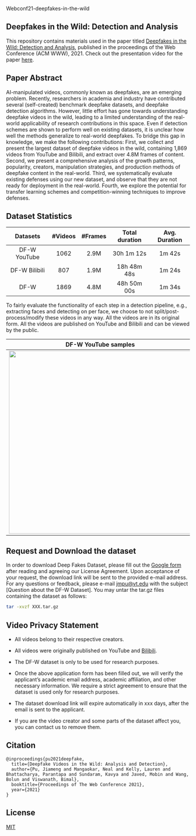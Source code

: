 
Webconf21-deepfakes-in-the-wild
## Deepfakes in the Wild: Detection and Analysis

This repository contains materials used in the paper titled [Deepfakes in the Wild: Detection and Analysis](https://arxiv.org/abs/2103.04263), published in the proceedings of the Web Conference (ACM WWW), 2021. Check out the presentation video for the paper [here](https://drive.google.com/file/d/1100nIF9nXlyKZpL1H_s9Gi5knZLOeKkT/view).

## Paper Abstract

AI-manipulated videos, commonly known as deepfakes, are an emerging problem. Recently, researchers in academia and industry have contributed several (self-created) benchmark deepfake datasets, and deepfake detection algorithms. However, little effort has gone towards understanding deepfake videos in the wild, leading to a limited understanding of the real-world applicability of research contributions in this space. Even if detection schemes are shown to perform well on existing datasets, it is unclear how well the methods generalize to real-world deepfakes. To bridge this gap in knowledge, we make the following contributions: First, we collect and present the largest dataset of deepfake videos in the wild, containing 1,869 videos from YouTube and Bilibili, and extract over 4.8M frames of content. Second, we present a comprehensive analysis of the growth patterns, popularity, creators, manipulation strategies, and production methods of deepfake content in the real-world. Third, we systematically evaluate existing defenses using our new dataset, and observe that they are not ready for deployment in the real-world. Fourth, we explore the potential for transfer learning schemes and competition-winning techniques to improve defenses.


## Dataset Statistics

| Datasets | #Videos  | #Frames | Total duration | Avg. Duration  |
| :----------: | :-: | :-: | :-----: | :-: |
| DF-W YouTube | 1062 | 2.9M | 30h 1m 12s | 1m 42s |
| DF-W Bilibili | 807 | 1.9M | 18h 48m 48s | 1m 24s |
| DF-W | 1869 | 4.8M | 48h 50m 00s | 1m 34s |

To fairly evaluate the functionality of each step in a detection pipeline, e.g., extracting faces and detecting on per face, we choose to not split/post-process/modify these videos in any way. All the videos are in its original form. All the videos are published on YouTube and Bilibili and can be viewed by the public.

DF-W YouTube samples           |  DF-W Bilibili samples
:-------------------------:|:-------------------------:
<img src="samples/sample1.png" width="500">|<img src="samples/sample2.png" width="500">

## Request and Download the dataset

In order to download Deep Fakes Dataset, please fill out the [Google form](https://docs.google.com/forms/d/e/1FAIpQLScrIbmoK12TnAdeMj9f33Xc-UD4YD5dPiXjPzLL3VoTEYYHOA/viewform?usp=sf_link) after reading and agreeing our License Agreement. Upon acceptance of your request, the download link will be sent to the provided e-mail address. For any questions or feedback, please e-mail <jmpu@vt.edu> with the subject [Question about the DF-W Dataset]. You may untar the tar.gz files containing the dataset as follows:

```bash
tar -xvzf XXX.tar.gz
```

## Video Privacy Statement

* All videos belong to their respective creators.

* All videos were originally published on YouTube and [Bilibili](https://www.bilibili.com/).

* The DF-W dataset is only to be used for research purposes.

* Once the above application form has been filled out, we will verify the applicant’s academic email address, academic affiliation, and other necessary information. We require a strict agreement to ensure that the dataset is used only for research purposes.

* The dataset download link will expire automatically in xxx days, after the email is sent to the applicant.

* If you are the video creator and some parts of the dataset affect you, you can contact us to remove them.

## Citation
```
@inproceedings{pu2021deepfake,
  title={Deepfake Videos in the Wild: Analysis and Detection},
  author={Pu, Jiameng and Mangaokar, Neal and Kelly, Lauren and Bhattacharya, Parantapa and Sundaram, Kavya and Javed, Mobin and Wang, Bolun and Viswanath, Bimal},
  booktitle={Proceedings of The Web Conference 2021},
  year={2021}
}
```


## License
[MIT](https://choosealicense.com/licenses/mit/)
